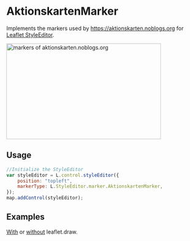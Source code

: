 AktionskartenMarker
===================

Implements the markers used by https://aktionskarten.noblogs.org for [Leaflet StyleEditor](https://github.com/dwilhelm89/Leaflet.StyleEditor).

<img width="403" height="250" src="https://kartographischeaktion.github.io/AktionskartenMarker/dist/images/spreadsheet.png" alt="markers of aktionskarten.noblogs.org" title="markers with courtesy of https://aktionskarten.noblogs.org" />


Usage
-----

```javascript
//Initialize the StyleEditor
var styleEditor = L.control.styleEditor({
    position: "topleft",
    markerType: L.StyleEditor.marker.AktionskartenMarker,
});
map.addControl(styleEditor);
````

Examples
------

[With](https://kartographischeaktion.github.io/AktionskartenMarker/) or [without](https://kartographischeaktion.github.io/AktionskartenMarker/StyleEditorWithLeafletDraw.html) leaflet.draw.
